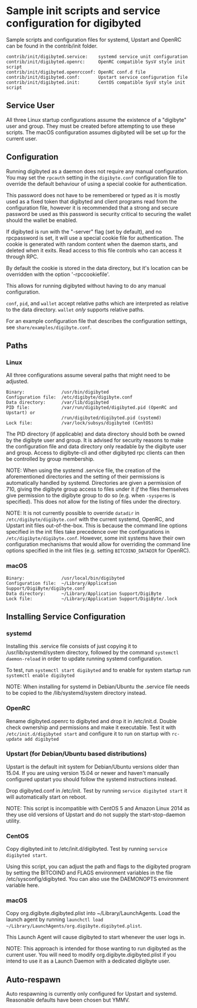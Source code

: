 Sample init scripts and service configuration for digibyted
==========================================================

Sample scripts and configuration files for systemd, Upstart and OpenRC
can be found in the contrib/init folder.

    contrib/init/digibyted.service:    systemd service unit configuration
    contrib/init/digibyted.openrc:     OpenRC compatible SysV style init script
    contrib/init/digibyted.openrcconf: OpenRC conf.d file
    contrib/init/digibyted.conf:       Upstart service configuration file
    contrib/init/digibyted.init:       CentOS compatible SysV style init script

Service User
---------------------------------

All three Linux startup configurations assume the existence of a "digibyte" user
and group.  They must be created before attempting to use these scripts.
The macOS configuration assumes digibyted will be set up for the current user.

Configuration
---------------------------------

Running digibyted as a daemon does not require any manual configuration. You may
set the `rpcauth` setting in the `digibyte.conf` configuration file to override
the default behaviour of using a special cookie for authentication.

This password does not have to be remembered or typed as it is mostly used
as a fixed token that digibyted and client programs read from the configuration
file, however it is recommended that a strong and secure password be used
as this password is security critical to securing the wallet should the
wallet be enabled.

If digibyted is run with the "-server" flag (set by default), and no rpcpassword is set,
it will use a special cookie file for authentication. The cookie is generated with random
content when the daemon starts, and deleted when it exits. Read access to this file
controls who can access it through RPC.

By default the cookie is stored in the data directory, but it's location can be overridden
with the option '-rpccookiefile'.

This allows for running digibyted without having to do any manual configuration.

`conf`, `pid`, and `wallet` accept relative paths which are interpreted as
relative to the data directory. `wallet` *only* supports relative paths.

For an example configuration file that describes the configuration settings,
see `share/examples/digibyte.conf`.

Paths
---------------------------------

### Linux

All three configurations assume several paths that might need to be adjusted.

    Binary:              /usr/bin/digibyted
    Configuration file:  /etc/digibyte/digibyte.conf
    Data directory:      /var/lib/digibyted
    PID file:            /var/run/digibyted/digibyted.pid (OpenRC and Upstart) or
                         /run/digibyted/digibyted.pid (systemd)
    Lock file:           /var/lock/subsys/digibyted (CentOS)

The PID directory (if applicable) and data directory should both be owned by the
digibyte user and group. It is advised for security reasons to make the
configuration file and data directory only readable by the digibyte user and
group. Access to digibyte-cli and other digibyted rpc clients can then be
controlled by group membership.

NOTE: When using the systemd .service file, the creation of the aforementioned
directories and the setting of their permissions is automatically handled by
systemd. Directories are given a permission of 710, giving the digibyte group
access to files under it _if_ the files themselves give permission to the
digibyte group to do so (e.g. when `-sysperms` is specified). This does not allow
for the listing of files under the directory.

NOTE: It is not currently possible to override `datadir` in
`/etc/digibyte/digibyte.conf` with the current systemd, OpenRC, and Upstart init
files out-of-the-box. This is because the command line options specified in the
init files take precedence over the configurations in
`/etc/digibyte/digibyte.conf`. However, some init systems have their own
configuration mechanisms that would allow for overriding the command line
options specified in the init files (e.g. setting `BITCOIND_DATADIR` for
OpenRC).

### macOS

    Binary:              /usr/local/bin/digibyted
    Configuration file:  ~/Library/Application Support/DigiByte/digibyte.conf
    Data directory:      ~/Library/Application Support/DigiByte
    Lock file:           ~/Library/Application Support/DigiByte/.lock

Installing Service Configuration
-----------------------------------

### systemd

Installing this .service file consists of just copying it to
/usr/lib/systemd/system directory, followed by the command
`systemctl daemon-reload` in order to update running systemd configuration.

To test, run `systemctl start digibyted` and to enable for system startup run
`systemctl enable digibyted`

NOTE: When installing for systemd in Debian/Ubuntu the .service file needs to be copied to the /lib/systemd/system directory instead.

### OpenRC

Rename digibyted.openrc to digibyted and drop it in /etc/init.d.  Double
check ownership and permissions and make it executable.  Test it with
`/etc/init.d/digibyted start` and configure it to run on startup with
`rc-update add digibyted`

### Upstart (for Debian/Ubuntu based distributions)

Upstart is the default init system for Debian/Ubuntu versions older than 15.04. If you are using version 15.04 or newer and haven't manually configured upstart you should follow the systemd instructions instead.

Drop digibyted.conf in /etc/init.  Test by running `service digibyted start`
it will automatically start on reboot.

NOTE: This script is incompatible with CentOS 5 and Amazon Linux 2014 as they
use old versions of Upstart and do not supply the start-stop-daemon utility.

### CentOS

Copy digibyted.init to /etc/init.d/digibyted. Test by running `service digibyted start`.

Using this script, you can adjust the path and flags to the digibyted program by
setting the BITCOIND and FLAGS environment variables in the file
/etc/sysconfig/digibyted. You can also use the DAEMONOPTS environment variable here.

### macOS

Copy org.digibyte.digibyted.plist into ~/Library/LaunchAgents. Load the launch agent by
running `launchctl load ~/Library/LaunchAgents/org.digibyte.digibyted.plist`.

This Launch Agent will cause digibyted to start whenever the user logs in.

NOTE: This approach is intended for those wanting to run digibyted as the current user.
You will need to modify org.digibyte.digibyted.plist if you intend to use it as a
Launch Daemon with a dedicated digibyte user.

Auto-respawn
-----------------------------------

Auto respawning is currently only configured for Upstart and systemd.
Reasonable defaults have been chosen but YMMV.
